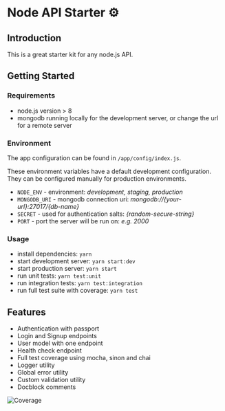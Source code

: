 # Node API Starter ⚙️

## Introduction

This is a great starter kit for any node.js API.

## Getting Started

### Requirements

- node.js version > 8
- mongodb running locally for the development server, or change the url for a remote server

### Environment

The app configuration can be found in `/app/config/index.js`. 

These environment variables have a default development configuration. They can be configured manually for production environments.

- `NODE_ENV` - environment: _development, staging, production_
- `MONGODB_URI` - mongodb connection uri: _mongodb://{your-url}:27017/{db-name}_
- `SECRET` - used for authentication salts: _{random-secure-string}_
- `PORT` - port the server will be run on: _e.g. 2000_

### Usage

- install dependencies: `yarn`
- start development server: `yarn start:dev`
- start production server: `yarn start`
- run unit tests: `yarn test:unit`
- run integration tests: `yarn test:integration`
- run full test suite with coverage: `yarn test`

## Features

- Authentication with passport
- Login and Signup endpoints
- User model with one endpoint
- Health check endpoint
- Full test coverage using mocha, sinon and chai 
- Logger utility
- Global error utility
- Custom validation utility
- Docblock comments


![Coverage](https://s3.amazonaws.com/assets.coveralls.io/badges/coveralls_100.png)
